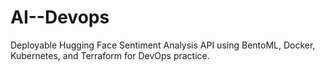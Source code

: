 # AI--Devops
Deployable Hugging Face Sentiment Analysis API using BentoML, Docker, Kubernetes, and Terraform for DevOps practice.
